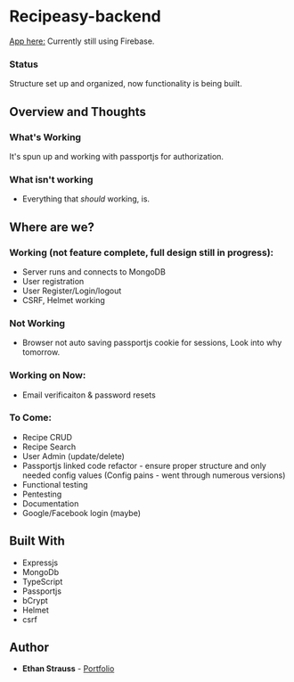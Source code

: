 # Recipeasy-backend

[App here:](https://stupefied-morse-5e1233.netlify.com/)
Currently still using Firebase.

### Status

Structure set up and organized, now functionality is being built. 

## Overview and Thoughts

### What's Working

It's spun up and working with passportjs for authorization. 

### What isn't working

- Everything that *should* working, is.

## Where are we?

### Working (not feature complete, full design still in progress):

- Server runs and connects to MongoDB 
- User registration
- User Register/Login/logout
- CSRF, Helmet working

### Not Working

- Browser not auto saving passportjs cookie for sessions, Look into why tomorrow. 

### Working on Now:

- Email verificaiton & password resets

### To Come:

- Recipe CRUD
- Recipe Search
- User Admin (update/delete)
- Passportjs linked code refactor - ensure proper structure and only needed config values (Config pains - went through numerous versions)
- Functional testing
- Pentesting
- Documentation
- Google/Facebook login (maybe)

## Built With

- Expressjs
- MongoDb
- TypeScript
- Passportjs
- bCrypt
- Helmet
- csrf

## Author

- **Ethan Strauss** - [Portfolio](https://dotethan.github.io)
